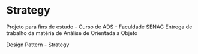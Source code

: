 # Strategy
Projeto para fins de estudo - Curso de ADS - Faculdade SENAC
Entrega de trabalho da matéria de Análise de Orientada a Objeto

Design Pattern - Strategy
